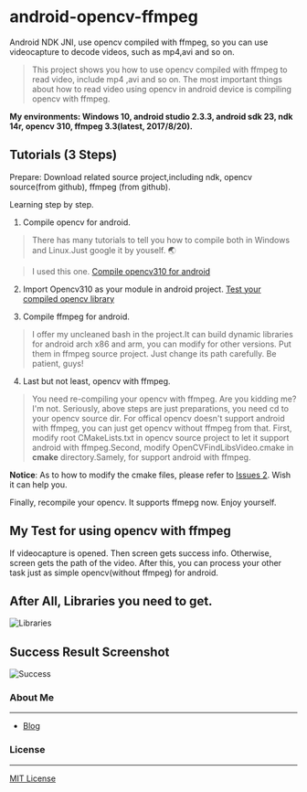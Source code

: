 # android-opencv-ffmpeg
Android NDK JNI, use opencv compiled with ffmpeg, so you can use videocapture to decode videos, such as mp4,avi and so on.

> This project shows you how to use opencv compiled with ffmpeg to read video, include mp4 ,avi and so on.
> The most important things about how to read video using opencv in android device is compiling opencv with ffmpeg.

__My environments: Windows 10, android studio 2.3.3, android sdk 23, ndk 14r, opencv 310, ffmpeg 3.3(latest, 2017/8/20).__

## Tutorials (3 Steps)

Prepare:
Download related source project,including ndk, opencv source(from github), ffmpeg (from github).

Learning step by step.

1. Compile opencv for android.

> There has many tutorials to tell you how to compile both in Windows and Linux.Just google it by youself. :earth_asia:

> I used this one. [Compile opencv310 for android](https://zami0xzami.wordpress.com/2016/03/17/building-opencv-for-android-from-source/)

2. Import Opencv310 as your module in android project. [Test your compiled opencv library](http://blog.csdn.net/yu544324974/article/details/51848037)

3. Compile ffmpeg for android.
> I offer my uncleaned bash in the project.It can build dynamic libraries for android arch x86 and arm, you can modify for other versions.
> Put them in ffmpeg source project. Just change its path carefully. Be patient, guys!

4. Last but not least,  opencv with ffmpeg.

> You need re-compiling your opencv with ffmpeg. Are you kidding me? I'm not. Seriously, above steps are just preparations, you need cd to your opencv source dir. For offical opencv doesn't support android with ffmpeg, you can just get opencv without ffmpeg from that. First, modify root CMakeLists.txt in opencv source project to let it support android with ffmpeg.Second, modify OpenCVFindLibsVideo.cmake in __cmake__ directory.Samely, for support android with ffmpeg.

__Notice__: As to how to modify the cmake files, please refer to [Issues 2](https://github.com/xuchong/android-opencv-ffmpeg/issues/2).  Wish it can help you.

Finally, recompile your opencv. It supports ffmepg now. Enjoy yourself.

## My Test for using opencv with ffmpeg
If videocapture is opened. Then screen gets success info. Otherwise, screen gets the path of the video. After this, you can process your
other task  just as simple opencv(without ffmpeg) for android.

## After All, Libraries you need to get.
![Libraries](https://raw.githubusercontent.com/xuchong/android-opencv-ffmpeg/master/doc/libraries.png)

## Success Result Screenshot
![Success](https://raw.githubusercontent.com/xuchong/android-opencv-ffmpeg/master/doc/success.png)

###  About Me

------

* [Blog](https://xuchong.github.io/)



### License

-----

[MIT License](https://github.com/xuchong/android-opencv-ffmpeg/blob/master/LICENSE)


